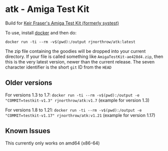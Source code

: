 # atk - Amiga Test Kit
Build for [Keir Fraser's Amiga Test Kit (formerly systest)](https://github.com/keirf/Amiga-Stuff)

To use, install [docker](https://docker.com/) and then do:

```
docker run -ti --rm -v$(pwd):/output rjnorthrow/atk:latest
```

The zip file containing the goodies will be dropped into your current directory. If your file is
called something like `AmigaTestKit-ae428d4.zip`, then this is the very latest version, newer than
the current release. The seven character identifier is the short `git` ID from the `HEAD`


Older versions
--------------

For versions 1.3 to 1.7: `docker run -ti --rm -v$(pwd):/output -e "COMMIT=testkit-v1.3" rjnorthrow/atk:v1.7` (example for version 1.3)

For versions 1.8 to 1.21: `docker run -ti --rm -v$(pwd):/output -e "COMMIT=testkit-v1.17" rjnorthrow/atk:v1.21` (example for version 1.17)


Known Issues
------------
This currently only works on amd64 (x86-64)
